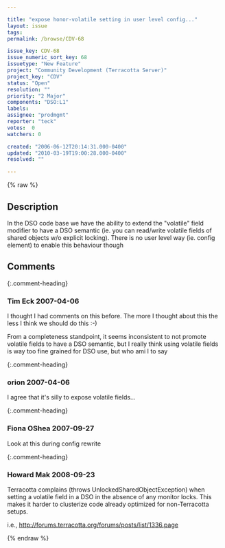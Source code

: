 ```yaml
---

title: "expose honor-volatile setting in user level config..."
layout: issue
tags: 
permalink: /browse/CDV-68

issue_key: CDV-68
issue_numeric_sort_key: 68
issuetype: "New Feature"
project: "Community Development (Terracotta Server)"
project_key: "CDV"
status: "Open"
resolution: ""
priority: "2 Major"
components: "DSO:L1"
labels: 
assignee: "prodmgmt"
reporter: "teck"
votes:  0
watchers: 0

created: "2006-06-12T20:14:31.000-0400"
updated: "2010-03-19T19:00:28.000-0400"
resolved: ""

---
```




{% raw %}



## Description

<div markdown="1" class="description">

In the DSO code base we have the ability to extend the "volatile" field modifier to have a DSO semantic (ie. you can read/write volatile fields of shared objects w/o explicit locking). There is no user level way (ie. config element) to enable this behaviour though

</div>

## Comments


{:.comment-heading}
### **Tim Eck** <span class="date">2007-04-06</span>

<div markdown="1" class="comment">

I thought I had comments on this before. The more I thought about this the less I think we should do this :-) 

From a completeness standpoint, it seems inconsistent to not promote volatile fields to have a DSO semantic, but I really think using volatile fields is way too fine grained for DSO use, but who ami I to say 

</div>


{:.comment-heading}
### **orion** <span class="date">2007-04-06</span>

<div markdown="1" class="comment">

I agree that it's silly to expose volatile fields...

</div>


{:.comment-heading}
### **Fiona OShea** <span class="date">2007-09-27</span>

<div markdown="1" class="comment">

Look at this during config rewrite

</div>


{:.comment-heading}
### **Howard Mak** <span class="date">2008-09-23</span>

<div markdown="1" class="comment">

Terracotta complains (throws UnlockedSharedObjectException) when setting a volatile field in a DSO in the absence of any monitor locks.  This makes it harder to clusterize code already optimized for non-Terracotta setups.

i.e., http://forums.terracotta.org/forums/posts/list/1336.page

</div>



{% endraw %}
